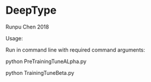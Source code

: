 # DeepType

Runpu Chen 2018

Usage:

Run in command line with required command arguments:

python PreTrainingTuneALpha.py

python TrainingTuneBeta.py



